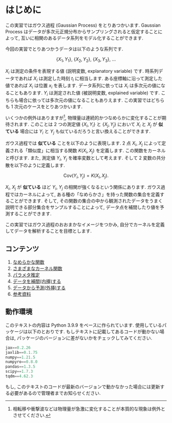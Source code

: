 # はじめに

この実習ではガウス過程 (Gaussian Process) をとりあつかいます. Gaussian Process はデータが多次元正規分布からサンプリングされると仮定することによって, 互いに相関のあるデータ系列をモデル化することができます.

今回の実習でとりあつかうデータは以下のような系列です.

$$
  \{X_1, Y_1\},~
  \{X_2, Y_2\},~
  \{X_3, Y_3\},~ \ldots
$$

$X_i$ は測定の条件を表現する値 (説明変数, explanatory variable) です. 時系列データであれば $X_i$ は測定した時刻 $t_i$ に相当します. ある座標軸に沿って測定した値であれば $X_i$ は位置 $x_i$ を表します. データ系列に依っては $X_i$ は多次元の値になることもあります. $Y_i$ は測定された値 (被説明変数, explained variable) です. こちらも場合に依っては多次元の値になることもありえます. この実習ではどちらも 1 次元のケースをとりあつかいます.

いくつかの例外はありますが[^1], 物理量は連続的かつなめらかに変化することが期待されます. このことは 2 つの測定値 $\{X_i,Y_i\}$ と $\{X_j,Y_j\}$ において $X_i$ と $X_j$ が __似ている__ 場合には $Y_i$ と $Y_j$ も似ているだろうと言い換えることができます.

ガウス過程では __似ている__ ことを以下のように表現します. 2 点 $X_i$, $X_j$ によって定義される「類似度」に相当する関数 $K(X_i, X_j)$ を定義します. この関数をカーネルと呼びます. また, 測定値 $Y_i$, $Y_j$ を確率変数として考えます. そして 2 変数の共分散を以下のように定義します.

$$
  \mathrm{Cov}(Y_i, Y_j) = K(X_i, X_j).
$$

$X_i$, $X_j$ が __似ている__ ほど $Y_i$, $Y_j$ の相関が強くなるという関係にあります. ガウス過程ではカーネルによって, ある種の「なめらかさ」を持った関数の集合を定義することができます. そして, その関数の集合の中から観測されたデータをうまく説明できる部分集合をサンプルすることによって, データ点を補間したり値を予測することができます.

この実習ではガウス過程のおおまかなイメージをつかみ, 自分でカーネルを定義してデータを解析することを目標とします.

[^1]: 相転移や衝撃波などは物理量が急激に変化することが本質的な現象は例外とさせてください.

## コンテンツ

1. [なめらかな関数](./smooth_functions.md)
1. [さまざまなカーネル関数](./different_kernels.md)
1. [パラメタ推定](./parameter_inference.md)
1. [データを補間(内挿)する](./interpolation.md)
1. [データから予測(外挿)する](./extrapolation.md)
1. [参考資料](./references.md)

## 動作環境
このテキストの内容は Python 3.9.9 をベースに作られています. 使用しているパッケージは以下のとおりです. もしテキストに記載してあるコードが動かない場合は, パッケージのバージョンに差がないかをチェックしてみてください.

```python
jax==0.2.26
jaxlib==0.1.75
numpy==1.21.5
numpyro==0.8.0
pandas==1.3.5
scipy==1.7.3
tqdm==4.62.3
```

もし, このテキストのコードが最新のバージョンで動かなかった場合には更新する必要があるので管理者までお知らせください.